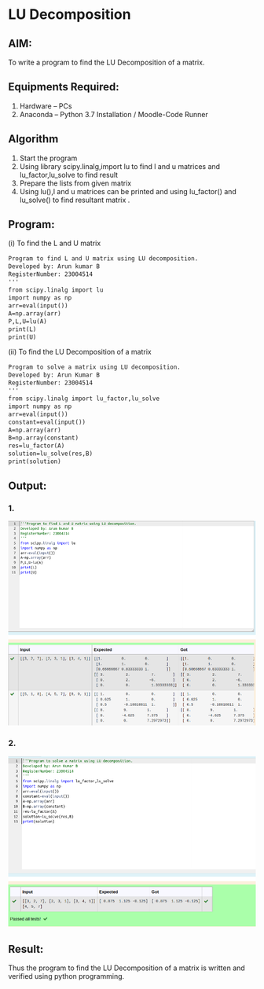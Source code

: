 # LU Decomposition 

## AIM:
To write a program to find the LU Decomposition of a matrix.

## Equipments Required:
1. Hardware – PCs
2. Anaconda – Python 3.7 Installation / Moodle-Code Runner

## Algorithm
1. Start the program
2. Using library scipy.linalg,import lu to find l and u matrices and lu_factor,lu_solve to find result
3. Prepare the lists from given matrix
4. Using lu(),l and u matrices can be printed and using lu_factor() and lu_solve() to find resultant matrix
  .  

## Program:
(i) To find the L and U matrix
```
Program to find L and U matrix using LU decomposition.
Developed by: Arun kumar B
RegisterNumber: 23004514
'''
from scipy.linalg import lu
import numpy as np
arr=eval(input())
A=np.array(arr)
P,L,U=lu(A)
print(L)
print(U)
```
(ii) To find the LU Decomposition of a matrix
```
Program to solve a matrix using LU decomposition.
Developed by: Arun Kumar B
RegisterNumber: 23004514
'''
from scipy.linalg import lu_factor,lu_solve
import numpy as np
arr=eval(input())
constant=eval(input())
A=np.array(arr)
B=np.array(constant)
res=lu_factor(A)
solution=lu_solve(res,B)
print(solution)
```

## Output:
### 1.
![lu decomposition](/LU1.png)

### 2.
![lu decomposition](/LU2.png)
## Result:
Thus the program to find the LU Decomposition of a matrix is written and verified using python programming.

